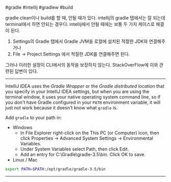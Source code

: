 #gradle #intellij #gradlew #build 

gradle clean이나 build를 할 때, 안될 때가 있다. intellij의 gradle 탭에서는 잘 되는데 terminal에서 하면 안되는 경우다. intellij에서 안될 때에는 보통 두 가지 케이스로 해결이 된다. 

1. Settings의 Gradle 탭에서 Gradle JVM을 로컬에 설치된 적절한 JDK와 연결해주거나
2. File -> Project Settings 에서 적절한 JDK를 연결해주면 된다.

그러나 이러한 설정이 CLI에서의 동작을 보장하지 않는다. StackOverFlow에 이와 관련된 답변이 있다.

---

IntelliJ IDEA uses the _Gradle Wrapper_ or the _Gradle distributed location_ that you specify in your IntelliJ IDEA settings, but when you are using the terminal window, it uses your native operating system command line, so if you don't have Gradle configured in your `PATH` environment variable, it will just not work because it doesn't know what `gradle` is.

Add `gradle` to your path in:

- Windows
	- In File Explorer right-click on the This PC (or Computer) icon, then click Properties -> Advanced System Settings -> Environmental Variables.
	- Under System Variables select Path, then click Edit.
	- Add an entry for C:\\Gradle\\gradle-3.5\\bin. Click OK to save.
- Linux / Mac
```sh
export PATH=$PATH:/opt/gradle/gradle-3.5/bin
```
---

